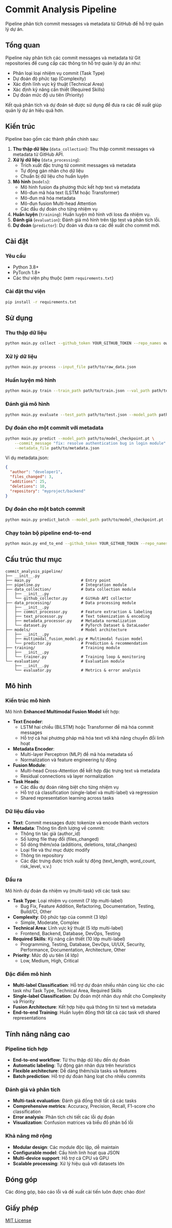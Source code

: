 # Commit Analysis Pipeline

Pipeline phân tích commit messages và metadata từ GitHub để hỗ trợ quản lý dự án.

## Tổng quan

Pipeline này phân tích các commit messages và metadata từ Git repositories để cung cấp các thông tin hỗ trợ quản lý dự án như:

- Phân loại loại nhiệm vụ commit (Task Type)
- Dự đoán độ phức tạp (Complexity)
- Xác định lĩnh vực kỹ thuật (Technical Area)
- Xác định kỹ năng cần thiết (Required Skills)
- Dự đoán mức độ ưu tiên (Priority)

Kết quả phân tích và dự đoán sẽ được sử dụng để đưa ra các đề xuất giúp quản lý dự án hiệu quả hơn.

## Kiến trúc

Pipeline bao gồm các thành phần chính sau:

1. **Thu thập dữ liệu** (`data_collection`): Thu thập commit messages và metadata từ GitHub API.
2. **Xử lý dữ liệu** (`data_processing`):
   - Trích xuất đặc trưng từ commit messages và metadata
   - Tự động gán nhãn cho dữ liệu
   - Chuẩn bị dữ liệu cho huấn luyện
3. **Mô hình** (`models`):
   - Mô hình fusion đa phương thức kết hợp text và metadata
   - Mô-đun mã hóa text (LSTM hoặc Transformer)
   - Mô-đun mã hóa metadata
   - Mô-đun fusion Multi-head Attention
   - Các đầu dự đoán cho từng nhiệm vụ
4. **Huấn luyện** (`training`): Huấn luyện mô hình với loss đa nhiệm vụ.
5. **Đánh giá** (`evaluation`): Đánh giá mô hình trên tập test và phân tích lỗi.
6. **Dự đoán** (`predictor`): Dự đoán và đưa ra các đề xuất cho commit mới.

## Cài đặt

### Yêu cầu

- Python 3.8+
- PyTorch 1.8+
- Các thư viện phụ thuộc (xem `requirements.txt`)

### Cài đặt thư viện

```bash
pip install -r requirements.txt
```

## Sử dụng

### Thu thập dữ liệu

```bash
python main.py collect --github_token YOUR_GITHUB_TOKEN --repo_names owner1/repo1 owner2/repo2 --max_commits 1000
```

### Xử lý dữ liệu

```bash
python main.py process --input_file path/to/raw_data.json
```

### Huấn luyện mô hình

```bash
python main.py train --train_path path/to/train.json --val_path path/to/val.json --num_epochs 50 --text_encoder transformer
```

### Đánh giá mô hình

```bash
python main.py evaluate --test_path path/to/test.json --model_path path/to/model_checkpoint.pt
```

### Dự đoán cho một commit với metadata

```bash
python main.py predict --model_path path/to/model_checkpoint.pt \
    --commit_message "fix: resolve authentication bug in login module" \
    --metadata_file path/to/metadata.json
```

Ví dụ metadata.json:

```json
{
  "author": "developer1",
  "files_changed": 3,
  "additions": 25,
  "deletions": 10,
  "repository": "myproject/backend"
}
```

### Dự đoán cho một batch commit

```bash
python main.py predict_batch --model_path path/to/model_checkpoint.pt --input_file path/to/commits.json
```

### Chạy toàn bộ pipeline end-to-end

```bash
python main.py end_to_end --github_token YOUR_GITHUB_TOKEN --repo_names owner1/repo1 owner2/repo2 --num_epochs 50
```

## Cấu trúc thư mục

```
commit_analysis_pipeline/
├── __init__.py
├── main.py                      # Entry point
├── pipeline.py                  # Integration module
├── data_collection/             # Data collection module
│   ├── __init__.py
│   └── github_collector.py      # GitHub API collector
├── data_processing/             # Data processing module
│   ├── __init__.py
│   ├── commit_processor.py      # Feature extraction & labeling
│   ├── text_processor.py        # Text tokenization & encoding
│   ├── metadata_processor.py    # Metadata normalization
│   └── dataset.py               # PyTorch Dataset & DataLoader
├── models/                      # Model architecture
│   ├── __init__.py
│   ├── multimodal_fusion_model.py # Multimodal fusion model
│   └── predictor.py             # Prediction & recommendation
├── training/                    # Training module
│   ├── __init__.py
│   └── trainer.py               # Training loop & monitoring
└── evaluation/                  # Evaluation module
    ├── __init__.py
    └── evaluator.py             # Metrics & error analysis
```

## Mô hình

### Kiến trúc mô hình

Mô hình **Enhanced Multimodal Fusion Model** kết hợp:

- **Text Encoder**:
  - LSTM hai chiều (BiLSTM) hoặc Transformer để mã hóa commit messages
  - Hỗ trợ cả hai phương pháp mã hóa text với khả năng chuyển đổi linh hoạt
- **Metadata Encoder**:
  - Multi-layer Perceptron (MLP) để mã hóa metadata số
  - Normalization và feature engineering tự động
- **Fusion Module**:
  - Multi-head Cross-Attention để kết hợp đặc trưng text và metadata
  - Residual connections và layer normalization
- **Task Heads**:
  - Các đầu dự đoán riêng biệt cho từng nhiệm vụ
  - Hỗ trợ cả classification (single-label và multi-label) và regression
  - Shared representation learning across tasks

### Dữ liệu đầu vào

- **Text**: Commit messages được tokenize và encode thành vectors
- **Metadata**: Thông tin định lượng về commit:
  - Thông tin tác giả (author_id)
  - Số lượng file thay đổi (files_changed)
  - Số dòng thêm/xóa (additions, deletions, total_changes)
  - Loại file và thư mục được modify
  - Thông tin repository
  - Các đặc trưng được trích xuất tự động (text_length, word_count, risk_level, v.v.)

### Đầu ra

Mô hình dự đoán đa nhiệm vụ (multi-task) với các task sau:

- **Task Type**: Loại nhiệm vụ commit (7 lớp multi-label)
  - Bug Fix, Feature Addition, Refactoring, Documentation, Testing, Build/CI, Other
- **Complexity**: Độ phức tạp của commit (3 lớp)
  - Simple, Moderate, Complex
- **Technical Area**: Lĩnh vực kỹ thuật (5 lớp multi-label)
  - Frontend, Backend, Database, DevOps, Testing
- **Required Skills**: Kỹ năng cần thiết (10 lớp multi-label)
  - Programming, Testing, Database, DevOps, UI/UX, Security, Performance, Documentation, Architecture, Other
- **Priority**: Mức độ ưu tiên (4 lớp)
  - Low, Medium, High, Critical

### Đặc điểm mô hình

- **Multi-label Classification**: Hỗ trợ dự đoán nhiều nhãn cùng lúc cho các task như Task Type, Technical Area, Required Skills
- **Single-label Classification**: Dự đoán một nhãn duy nhất cho Complexity và Priority
- **Fusion Architecture**: Kết hợp hiệu quả thông tin từ text và metadata
- **End-to-end Training**: Huấn luyện đồng thời tất cả các task với shared representations

## Tính năng nâng cao

### Pipeline tích hợp

- **End-to-end workflow**: Từ thu thập dữ liệu đến dự đoán
- **Automatic labeling**: Tự động gán nhãn dựa trên heuristics
- **Flexible architecture**: Dễ dàng thêm/sửa tasks và features
- **Batch prediction**: Hỗ trợ dự đoán hàng loạt cho nhiều commits

### Đánh giá và phân tích

- **Multi-task evaluation**: Đánh giá đồng thời tất cả các tasks
- **Comprehensive metrics**: Accuracy, Precision, Recall, F1-score cho classification
- **Error analysis**: Phân tích chi tiết các lỗi dự đoán
- **Visualization**: Confusion matrices và biểu đồ phân bố lỗi

### Khả năng mở rộng

- **Modular design**: Các module độc lập, dễ maintain
- **Configurable model**: Cấu hình linh hoạt qua JSON
- **Multi-device support**: Hỗ trợ cả CPU và GPU
- **Scalable processing**: Xử lý hiệu quả với datasets lớn

## Đóng góp

Các đóng góp, báo cáo lỗi và đề xuất cải tiến luôn được chào đón!

## Giấy phép

[MIT License](LICENSE)

